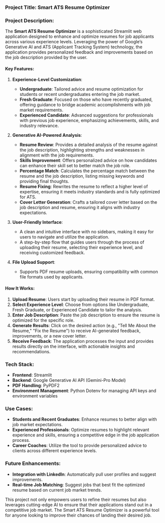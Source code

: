 ### Project Title: Smart ATS Resume Optimizer

### Project Description:

The **Smart ATS Resume Optimizer** is a sophisticated Streamlit web application designed to enhance and optimize resumes for job applicants across various experience levels. Leveraging the power of Google’s Generative AI and ATS (Applicant Tracking System) technology, the application provides personalized feedback and improvements based on the job description provided by the user.

#### Key Features:

1. **Experience-Level Customization**:
   - **Undergraduate**: Tailored advice and resume optimization for students or recent undergraduates entering the job market.
   - **Fresh Graduate**: Focused on those who have recently graduated, offering guidance to bridge academic accomplishments with job market requirements.
   - **Experienced Candidate**: Advanced suggestions for professionals with previous job experience, emphasizing achievements, skills, and industry relevance.

2. **Generative AI-Powered Analysis**:
   - **Resume Review**: Provides a detailed analysis of the resume against the job description, highlighting strengths and weaknesses in alignment with the job requirements.
   - **Skills Improvement**: Offers personalized advice on how candidates can enhance their skill set to better match the job role.
   - **Percentage Match**: Calculates the percentage match between the resume and the job description, listing missing keywords and providing final thoughts.
   - **Resume Fixing**: Rewrites the resume to reflect a higher level of expertise, ensuring it meets industry standards and is fully optimized for ATS.
   - **Cover Letter Generation**: Crafts a tailored cover letter based on the job description and resume, ensuring it aligns with industry expectations.

3. **User-Friendly Interface**:
   - A clean and intuitive interface with no sidebars, making it easy for users to navigate and utilize the application.
   - A step-by-step flow that guides users through the process of uploading their resume, selecting their experience level, and receiving customized feedback.

4. **File Upload Support**:
   - Supports PDF resume uploads, ensuring compatibility with common file formats used by applicants.

#### How It Works:

1. **Upload Resume**: Users start by uploading their resume in PDF format.
2. **Select Experience Level**: Choose from options like Undergraduate, Fresh Graduate, or Experienced Candidate to tailor the analysis.
3. **Enter Job Description**: Paste the job description to ensure the resume is optimized for the specific role.
4. **Generate Results**: Click on the desired action (e.g., "Tell Me About the Resume," "Fix the Resume") to receive AI-generated feedback, improvements, or a new cover letter.
5. **Receive Feedback**: The application processes the input and provides results directly on the interface, with actionable insights and recommendations.

### Tech Stack:

- **Frontend**: Streamlit
- **Backend**: Google Generative AI API (Gemini-Pro Model)
- **PDF Handling**: PyPDF2
- **Environment Management**: Python Dotenv for managing API keys and environment variables

### Use Cases:

- **Students and Recent Graduates**: Enhance resumes to better align with job market expectations.
- **Experienced Professionals**: Optimize resumes to highlight relevant experience and skills, ensuring a competitive edge in the job application process.
- **Career Coaches**: Utilize the tool to provide personalized advice to clients across different experience levels.

### Future Enhancements:

- **Integration with LinkedIn**: Automatically pull user profiles and suggest improvements.
- **Real-time Job Matching**: Suggest jobs that best fit the optimized resume based on current job market trends.

This project not only empowers users to refine their resumes but also leverages cutting-edge AI to ensure that their applications stand out in a competitive job market. The Smart ATS Resume Optimizer is a powerful tool for anyone looking to improve their chances of landing their desired job.
